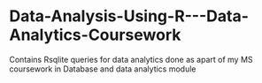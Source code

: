 # Data-Analysis-Using-R---Data-Analytics-Coursework
Contains Rsqlite queries for data analytics done as apart of my MS coursework in Database and data analytics module
